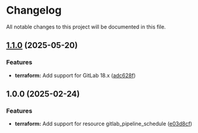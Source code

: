# Changelog

All notable changes to this project will be documented in this file.

## [1.1.0](https://gitlab.com/terraform-child-modules-48151/terraform-gitlab-pipeline_schedule/compare/v1.0.0...v1.1.0) (2025-05-20)

### Features

* **terraform:** Add support for GitLab 18.x ([adc628f](https://gitlab.com/terraform-child-modules-48151/terraform-gitlab-pipeline_schedule/commit/adc628f0ec7339fb400a25dd27a9b22061490e59))

## 1.0.0 (2025-02-24)

### Features

* **terraform:** Add support for resource gitlab_pipeline_schedule ([e03d8cf](https://gitlab.com/terraform-child-modules-48151/terraform-gitlab-pipeline_schedule/commit/e03d8cfb49d083e29e990895e6aeb0de57fa5a37))
